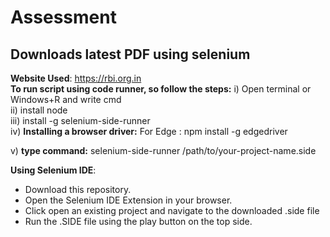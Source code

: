 # Assessment
## Downloads latest PDF using selenium
**Website Used**: https://rbi.org.in \
**To run script using code runner, so follow the steps:** i)  Open terminal or Windows+R and write cmd \
ii) install node \
iii) install -g selenium-side-runner \
iv) **Installing a browser driver:**  For Edge    :  npm install -g edgedriver 
              
v) **type command:** selenium-side-runner /path/to/your-project-name.side 

**Using Selenium IDE**:
- Download this repository.
- Open the Selenium IDE Extension in your browser.
- Click open an existing project and navigate to the downloaded .side file
- Run the .SIDE file using the play button on the top side.

                                

